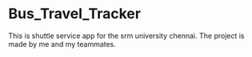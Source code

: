 # Bus_Travel_Tracker
This is shuttle service app for the srm university chennai. The project is made by me and my teammates.
